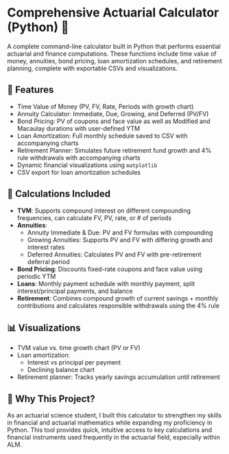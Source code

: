 # Comprehensive Actuarial Calculator (Python) 🧮

A complete command-line calculator built in Python that performs essential actuarial and finance computations. These functions include time value of money, annuities, bond pricing, loan amortization schedules, and retirement planning, complete with exportable CSVs and visualizations.

## 📌 Features

- Time Value of Money (PV, FV, Rate, Periods with growth chart)  
- Annuity Calculator: Immediate, Due, Growing, and Deferred (PV/FV)  
- Bond Pricing: PV of coupons and face value as well as Modified and Macaulay durations with user-defined YTM  
- Loan Amortization: Full monthly schedule saved to CSV with accompanying charts  
- Retirement Planner: Simulates future retirement fund growth and 4% rule withdrawals with accompanying charts
- Dynamic financial visualizations using `matplotlib`  
- CSV export for loan amortization schedules  

## 🧮 Calculations Included

- **TVM**: Supports compound interest on different compounding frequencies, can calculate FV, PV, rate, or # of periods
- **Annuities**:
  - Annuity Immediate & Due: PV and FV formulas with compounding
  - Growing Annuities: Supports PV and FV with differing growth and interest rates  
  - Deferred Annuities: Calculates PV and FV with pre-retirement deferral period  
- **Bond Pricing**: Discounts fixed-rate coupons and face value using periodic YTM  
- **Loans**: Monthly payment schedule with monthly payment, split interest/principal payments, and balance
- **Retirement**: Combines compound growth of current savings + monthly contributions and calculates responsible withdrawals using the 4% rule

## 📊 Visualizations

- TVM value vs. time growth chart (PV or FV)  
- Loan amortization:
  - Interest vs principal per payment
  - Declining balance chart  
- Retirement planner: Tracks yearly savings accumulation until retirement  

## 💼 Why This Project?

As an actuarial science student, I built this calculator to strengthen my skills in financial and actuarial mathematics while expanding my proficiency in Python. This tool provides quick, intuitive access to key calculations and financial instruments used frequently in the actuarial field, especially within ALM.
